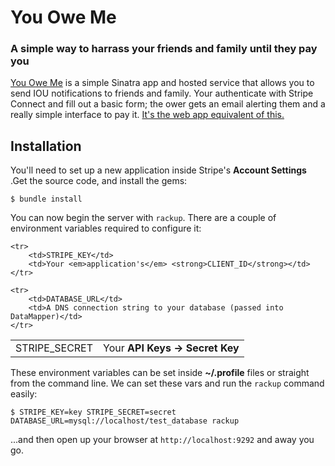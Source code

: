 # You Owe Me
### A simple way to harrass your friends and family until they pay you

[You Owe Me](http://youowememoney.heroku.com) is a simple Sinatra app and hosted service that allows you to send IOU notifications to friends and family. Your authenticate with Stripe Connect and fill out a basic form; the ower gets an email alerting them and a really simple interface to pay it. [It's the web app equivalent of this.](http://www.youtube.com/watch?v=ZomwVcGt0LE)

## Installation

You'll need to set up a new application inside Stripe's **Account Settings** .Get the source code, and install the gems:

	$ bundle install

You can now begin the server with `rackup`. There are a couple of environment variables required to configure it:

<table>
	<tr>
		<td>STRIPE_SECRET</td>
		<td>Your <strong>API Keys -> Secret Key</strong></td>
	</tr>

	<tr>
		<td>STRIPE_KEY</td>
		<td>Your <em>application's</em> <strong>CLIENT_ID</strong></td>
	</tr>

	<tr>
		<td>DATABASE_URL</td>
		<td>A DNS connection string to your database (passed into DataMapper)</td>
	</tr>
</table>

These environment variables can be set inside **~/.profile** files or straight from the command line. We can set these vars and run the `rackup` command easily:

	$ STRIPE_KEY=key STRIPE_SECRET=secret DATABASE_URL=mysql://localhost/test_database rackup

...and then open up your browser at `http://localhost:9292` and away you go.